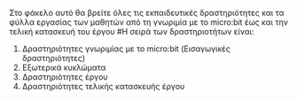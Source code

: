 Στο φάκελο αυτό θα βρείτε όλες τις εκπαιδευτικές δραστηριότητες και τα φύλλα εργασίας των μαθητών από τη γνωριμία με το micro:bit έως και την τελική κατασκευή του έργου
#Η σειρά των δραστηριοτήτων είναι:
  1)  Δραστηριότητες γνωριμίας με το micro:bit (Εισαγωγικές δραστηριότητες)
  2)  Εξωτερικά κυκλώματα
  3)  Δραστηριότητες έργου
  4)  Δραστηριότητες τελικής κατασκευής έργου
